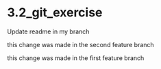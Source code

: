 # 3.2_git_exercise

Update readme in my branch

this change was made in the second feature branch


this change was made in the first feature branch